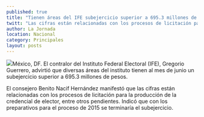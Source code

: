 ```yaml
---
published: true
title: "Tienen áreas del IFE subejercicio superior a 695.3 millones de pesos al mes de junio: Contraloría"
twitt: "Las cifras están relacionadas con los procesos de licitación para la producción de la credencial de elector, entre otros pendientes."
author: La Jornada
location: Nacional
category: Principales
layout: posts
---
```


![](http://i.imgur.com/b0xkbyjm.jpg)México, DF. El contralor del Instituto Federal Electoral (IFE), Gregorio Guerrero, advirtió que diversas áreas del instituto tienen al mes de junio un subejercicio superior a 695.3 millones de pesos.

El consejero Benito Nacif Hernández manifestó que las cifras están relacionadas con los procesos de licitación para la producción de la credencial de elector, entre otros pendientes. Indicó que con los preparativos para el proceso de 2015 se terminaría el subejercicio.

